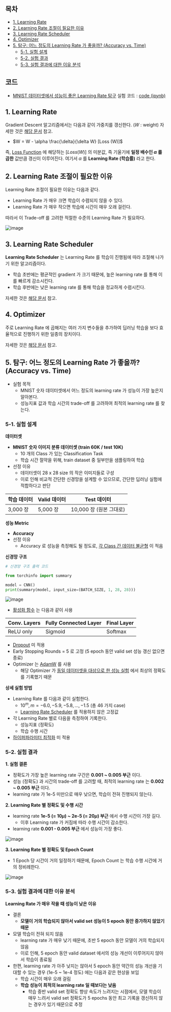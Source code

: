 ## 목차
* [1. Learning Rate](#1-learning-rate)
* [2. Learning Rate 조절이 필요한 이유](#2-learning-rate-조절이-필요한-이유)
* [3. Learning Rate Scheduler](#3-learning-rate-scheduler)
* [4. Optimizer](#4-optimizer)
* [5. 탐구: 어느 정도의 Learning Rate 가 좋을까? (Accuracy vs. Time)](#5-탐구-어느-정도의-learning-rate-가-좋을까-accuracy-vs-time)
  * [5-1. 실험 설계](#5-1-실험-설계)
  * [5-2. 실험 결과](#5-2-실험-결과)
  * [5-3. 실험 결과에 대한 이유 분석](#5-3-실험-결과에-대한-이유-분석)

## 코드

* [MNIST 데이터셋에서 성능이 좋은 Learning Rate 탐구](#5-탐구-어느-정도의-learning-rate-가-좋을까-accuracy-vs-time) 실험 코드 : [code (ipynb)](codes/Learning_Rate_experiment.ipynb)

## 1. Learning Rate

Gradient Descent 알고리즘에서는 다음과 같이 가중치를 갱신한다. ($W$ : weight) 자세한 것은 [해당 문서](../Machine%20Learning%20Models/머신러닝_모델_Linear_Logistic_Regression.md#2-2-regression-최적화-과정) 참고.

* $W = W - \alpha \frac{\delta}{\delta W} [Loss (W)]$

즉, [Loss Function](딥러닝_기초_Loss_function.md) 에 해당하는 $[Loss (W)]$ 의 미분값, 즉 기울기에 **일정 배수인 $\alpha$ 를 곱한** 값만큼 갱신이 이루어진다. 여기서 $\alpha$ 를 **Learning Rate (학습률)** 라고 한다.

## 2. Learning Rate 조절이 필요한 이유

Learning Rate 조절이 필요한 이유는 다음과 같다.

* Learning Rate 가 매우 크면 학습이 수렴되지 않을 수 있다.
* Learning Rate 가 매우 작으면 학습에 시간이 매우 오래 걸린다.

따라서 이 Trade-off 를 고려한 적절한 수준의 Learning Rate 가 필요하다.

![image](images/Learning_Rate_1.PNG)

## 3. Learning Rate Scheduler

**Learning Rate Scheduler** 는 Learning Rate 를 학습이 진행됨에 따라 조절해 나가기 위한 알고리즘이다.

* 학습 초반에는 평균적인 gradient 가 크기 때문에, 높은 learning rate 를 통해 이를 빠르게 감소시킨다.
* 학습 후반에는 낮은 learning rate 를 통해 학습을 정교하게 수렴시킨다.

자세한 것은 [해당 문서](딥러닝_기초_Learning_Rate_Scheduler.md) 참고.

## 4. Optimizer

주로 Learning Rate 에 곱해지는 여러 가지 변수들을 추가하여 딥러닝 학습을 보다 효율적으로 진행하기 위한 일종의 장치이다.

자세한 것은 [해당 문서](딥러닝_기초_Optimizer.md) 참고.

## 5. 탐구: 어느 정도의 Learning Rate 가 좋을까? (Accuracy vs. Time)

* 실험 목적
  * MNIST 숫자 데이터셋에서 어느 정도의 learning rate 가 성능이 가장 높은지 알아본다.
  * 성능지표 값과 학습 시간의 trade-off 를 고려하여 최적의 learning rate 를 찾는다.

### 5-1. 실험 설계

**데이터셋**

* **MNIST 숫자 이미지 분류 데이터셋 (train 60K / test 10K)**
  * 10 개의 Class 가 있는 Classification Task
  * 학습 시간 절약을 위해, train dataset 중 일부만을 샘플링하여 학습
* 선정 이유
  * 데이터셋이 28 x 28 size 의 작은 이미지들로 구성
  * 이로 인해 비교적 간단한 신경망을 설계할 수 있으므로, 간단한 딥러닝 실험에 적합하다고 판단

| 학습 데이터  | Valid 데이터 | Test 데이터          |
|---------|-----------|-------------------|
| 3,000 장 | 5,000 장   | 10,000 장 (원본 그대로) |

**성능 Metric**

* **Accuracy**
* 선정 이유
  * Accuracy 로 성능을 측정해도 될 정도로, [각 Class 간 데이터 불균형](../Data%20Science%20Basics/데이터_사이언스_기초_데이터_불균형.md) 이 적음 

**신경망 구조**

```python
# 신경망 구조 출력 코드

from torchinfo import summary

model = CNN()
print(summary(model, input_size=(BATCH_SIZE, 1, 28, 28)))
```

![image](images/Common_NN_Vision.PNG)

* [활성화 함수](딥러닝_기초_활성화_함수.md) 는 다음과 같이 사용

| Conv. Layers | Fully Connected Layer | Final Layer |
|--------------|-----------------------|-------------|
| ReLU only    | Sigmoid               | Softmax     |

* [Dropout](딥러닝_기초_Overfitting_Dropout.md#3-dropout) 미 적용
* Early Stopping Rounds = 5 로 고정 (5 epoch 동안 valid set 성능 갱신 없으면 종료)
* Optimizer 는 [AdamW](딥러닝_기초_Optimizer.md#2-3-adamw) 를 사용
  * 해당 Optimizer 가 [동일 데이터셋을 대상으로 한 성능 실험](딥러닝_기초_Optimizer.md#3-탐구-어떤-optimizer-가-적절할까) 에서 최상의 정확도를 기록했기 때문

**상세 실험 방법**

* Learning Rate 를 다음과 같이 실험한다.
  * $10^{m}, m=-6.0, -5.9, -5.8, ..., -1.5$ (총 46 가지 case)
  * [Learning Rate Scheduler](딥러닝_기초_Learning_Rate_Scheduler.md) 를 적용하지 않은 고정값
* 각 Learning Rate 별로 다음을 측정하여 기록한다.
  * 성능지표 (정확도) 
  * 학습 수행 시간
* [하이퍼파라미터 최적화](../Machine%20Learning%20Models/머신러닝_방법론_HyperParam_Opt.md) 미 적용

### 5-2. 실험 결과

**1. 실험 결론**

* 정확도가 가장 높은 learning rate 구간은 **0.001 ~ 0.005 부근** 이다.
* 성능 (정확도) 과 시간의 trade-off 를 고려할 때, 최적의 learning rate 는 **0.002 ~ 0.005 부근** 이다.
* learning rate 가 1e-5 미만으로 매우 낮으면, 학습이 전혀 진행되지 않는다.

**2. Learning Rate 별 정확도 및 수행 시간**

* learning rate **1e-5 (= 10$\mu$) ~ 2e-5 (= 20$\mu$) 부근** 에서 수행 시간이 가장 길다.
  * 이후 Learning rate 가 커짐에 따라 수행 시간이 감소한다. 
* learning rate **0.001 - 0.005 부근** 에서 성능이 가장 좋다.

![image](images/Learning_Rate_2.PNG)

**3. Learning Rate 별 정확도 및 Epoch Count**

* 1 Epoch 당 시간이 거의 일정하기 때문에, Epoch Count 는 학습 수행 시간에 거의 정비례한다.

![image](images/Learning_Rate_3.PNG)

### 5-3. 실험 결과에 대한 이유 분석

**Learning Rate 가 매우 작을 때 성능이 낮은 이유**

* 결론
  * **모델이 거의 학습되지 않아서 valid set 성능이 5 epoch 동안 증가하지 않았기 때문** 
* 모델 학습이 전혀 되지 않음
  * learning rate 가 매우 낮기 때문에, 초반 5 epoch 동안 모델이 거의 학습되지 않음
  * 이로 인해, 5 epoch 동안 valid dataset 에서의 성능 개선이 이루어지지 않아서 학습이 종료됨
* 한편, learning rate 가 아주 낮지는 않아서 5 epoch 동안 약간의 성능 개선을 기대할 수 있는 경우 (1e-5 ~ 1e-4 정도) 에는 다음과 같은 현상을 보임
  * 학습 시간이 매우 오래 걸림
  * **학습 성능이 최적의 learning rate 일 때보다는 낮음**
    * 학습 중반 valid set 정확도 향상 속도가 느려지는 시점에서, 모델 학습이 매우 느려서 valid set 정확도가 5 epochs 동안 최고 기록을 갱신하지 않는 경우가 있기 때문으로 추정